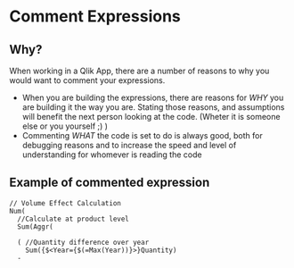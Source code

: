 # Comment Expressions

## Why?
When working in a Qlik App, there are a number of reasons to why you would want to comment your expressions.

- When you are building the expressions, there are reasons for _WHY_ you are building it the way you are. Stating those reasons, and assumptions will benefit the next person looking at the code. (Wheter it is someone else or you yourself ;) )
- Commenting _WHAT_ the code is set to do is always good, both for debugging reasons and to increase the speed and level of understanding for whomever is reading the code


## Example of commented expression

```
// Volume Effect Calculation
Num(
  //Calculate at product level
  Sum(Aggr(

  ( //Quantity difference over year
    Sum({$<Year={$(=Max(Year))}>}Quantity)
  -

```
